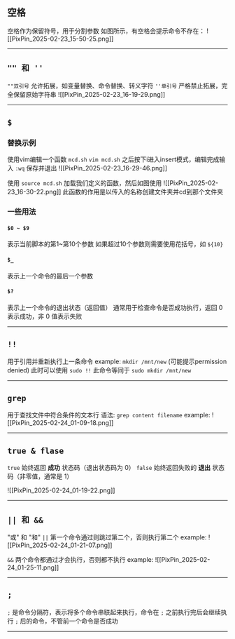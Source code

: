 ## 空格
空格作为保留符号，用于分割参数
如图所示，有空格会提示命令不存在：
![[PixPin_2025-02-23_15-50-25.png]]

---

## `"" 和 '' `
`""双引号` 允许拓展，如变量替换、命令替换、转义字符
`''单引号` 严格禁止拓展，完全保留原始字符串
![[PixPin_2025-02-23_16-19-29.png]]

---
## `$`
### 替换示例
使用vim编辑一个函数 `mcd.sh` 
`vim mcd.sh` 之后按下i进入insert模式，编辑完成输入 `:wq` 保存并退出
![[PixPin_2025-02-23_16-29-46.png]]

使用 `source mcd.sh` 加载我们定义的函数，然后如图使用
![[PixPin_2025-02-23_16-30-22.png]]
此函数的作用是以传入的名称创建文件夹并cd到那个文件夹

### 一些用法
#### `$0 ~ $9`
表示当前脚本的第1~第10个参数
如果超过10个参数则需要使用花括号，如 `${10}`

#### `$_`
表示上一个命令的最后一个参数

#### `$?`
表示上一个命令的退出状态（返回值）
通常用于检查命令是否成功执行，返回 0 表示成功，非 0 值表示失败

---
## `!!`
用于引用并重新执行上一条命令
example: `mkdir /mnt/new` (可能提示permission denied)
此时可以使用 `sudo !!` 
此命令等同于 `sudo mkdir /mnt/new` 

---
## `grep`
用于查找文件中符合条件的文本行
语法: `grep content filename`
example: 
![[PixPin_2025-02-24_01-09-18.png]]

---
## `true & flase`
`true` 始终返回 **成功** 状态码（退出状态码为 0）
`false` 始终返回失败的 **退出** 状态码（非零值，通常是 1）

![[PixPin_2025-02-24_01-19-22.png]]

---
## `|| 和 &&`
"或" 和 "和" 
`||` 第一个命令通过则跳过第二个，否则执行第二个
example: 
![[PixPin_2025-02-24_01-21-07.png]]

`&&` 两个命令都通过才会执行，否则都不执行
example: 
![[PixPin_2025-02-24_01-25-11.png]]

---
## `;`
`;` 是命令分隔符，表示将多个命令串联起来执行，命令在 `;` 之前执行完后会继续执行 `;` 后的命令，不管前一个命令是否成功

---
